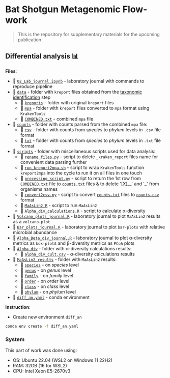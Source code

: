 # Bat Shotgun Metagenomic Flow-work

> This is the repository for supplementary materials for the upcoming publication

## Differential analysis 📊

**Files**:
- 📑 [`02_Lab_journal.ipynb`](https://github.com/PopovIILab/BatShotMetaFlow/blob/main/02_Diff_analysis/02_Lab_journal.ipynb) - laboratory journal with commands to reproduce pipeline
- 📁 [`data`](https://github.com/PopovIILab/BatShotMetaFlow/blob/main/02_Diff_analysis/data) - folder with `kreport` files obtained from the [taxonomic identification](https://github.com/PopovIILab/BatShotMetaFlow/tree/main/01_QC_n_tax_id) step
  - 📁 [`kreports`](https://github.com/PopovIILab/BatShotMetaFlow/tree/main/02_Diff_analysis/data/kreports) - folder with original `kreport` files
  - 📁 [`mpa`](https://github.com/PopovIILab/BatShotMetaFlow/tree/main/02_Diff_analysis/data/mpa) - folder with `kreport` files converted to `mpa` format using `KrakenTools`
  - 📑 [`COMBINED.txt`](https://github.com/PopovIILab/BatShotMetaFlow/tree/main/02_Diff_analysis/data/COMBINED.txt) - combined `mpa` file
- 📁 [`counts`](https://github.com/PopovIILab/BatShotMetaFlow/blob/main/02_Diff_analysis/counts) - folder with counts parsed from the combined `mpa` file:
  - 📁 [`csv`](https://github.com/PopovIILab/BatShotMetaFlow/tree/main/02_Diff_analysis/counts/csv) - folder with counts from _species_ to _phylum_ levels in `.csv` file format
  - 📁 [`txt`](https://github.com/PopovIILab/BatShotMetaFlow/tree/main/02_Diff_analysis/counts/txt) - folder with counts from _species_ to _phylum_ levels in `.txt` file format 
- 📁 [`scripts`](https://github.com/PopovIILab/BatShotMetaFlow/blob/main/02_Diff_analysis/scripts) - folder with miscellaneous scripts used for data analysis:
  - 📝 [`rename_files.py`](https://github.com/PopovIILab/BatShotMetaFlow/tree/main/02_Diff_analysis/scripts/rename_files.py) - script to delete `_kraken_report` files name for convenient data parsing further
  - 📝 [`run_kreport2mpa.sh`](https://github.com/PopovIILab/BatShotMetaFlow/tree/main/02_Diff_analysis/scripts/run_kreport2mpa.sh) - script to wrap `KrakenTools` function `kreport2mpa` into the cycle to run it on all files in one touch
  - 📝 [`processing_script.py`](https://github.com/PopovIILab/BatShotMetaFlow/tree/main/02_Diff_analysis/scripts/processing_script.py) - script to return the 1st row from [`COMBINED.txt`](https://github.com/PopovIILab/BatShotMetaFlow/tree/main/02_Diff_analysis/data/COMBINED.txt) file to [`counts.txt`](https://github.com/PopovIILab/BatShotMetaFlow/tree/main/02_Diff_analysis/counts/txt) files & to delete '[X]__' and '_' from organisms names
  - 📝 [`convert2csv.py`](https://github.com/PopovIILab/BatShotMetaFlow/tree/main/02_Diff_analysis/scripts/convert2csv.py) - script to convert [`counts.txt`](https://github.com/PopovIILab/BatShotMetaFlow/tree/main/02_Diff_analysis/counts/txt) files to [`counts.csv`](https://github.com/PopovIILab/BatShotMetaFlow/tree/main/02_Diff_analysis/counts/csv) format
  - 📝 [`MaAsLin2.R`](https://github.com/PopovIILab/BatShotMetaFlow/tree/main/02_Diff_analysis/scripts/MaAsLin2.R) - script to run `MaAsLin2`
  - 📝 [`Alpha_div_calculations.R`](https://github.com/PopovIILab/BatShotMetaFlow/tree/main/02_Diff_analysis/scripts/Alpha_div_calculations.R) - script to calculate α-diversity
- 📑 [`Volcano_plots_journal.R`](https://github.com/PopovIILab/BatShotMetaFlow/blob/main/02_Diff_analysis/Volcano_plots_journal.R) - laboratory journal to plot `MaAsLin2` results as a `volcano-plot`
- 📑 [`Bar_plots_journal.R`](https://github.com/PopovIILab/BatShotMetaFlow/blob/main/02_Diff_analysis/Bar_plots_journal.R) - laboratory journal to plot `bar-plots` with relative microbial abundance
- 📑 [`Alpha_Beta_div_journal.R`](https://github.com/PopovIILab/BatShotMetaFlow/blob/main/02_Diff_analysis/Alpha_Beta_div_journal.R) - laboratory journal to plot α-diversity metrics as `box-plot`s and β-diversity metrics as `PCoA` plots
- 📁 [`Alpha_div`](https://github.com/PopovIILab/BatShotMetaFlow/blob/main/02_Diff_analysis/Alpha_div) - folder with α-diversity calculations results:
  - 📑 [`alpha_div_cult.csv`](https://github.com/PopovIILab/BatShotMetaFlow/blob/main/02_Diff_analysis/Alpha_div/alpha_div_cult.csv) - α-diversity calculations results
- 📁 [`MaAsLin2_results`](https://github.com/PopovIILab/BatShotMetaFlow/tree/main/02_Diff_analysis/MaAsLin2_results) - folder with `MaAsLin2` results:
  - 📁 [`species`](https://github.com/PopovIILab/BatShotMetaFlow/tree/main/02_Diff_analysis/MaAsLin2_results/species) - on _species_ level
  - 📁 [`genus`](https://github.com/PopovIILab/BatShotMetaFlow/tree/main/02_Diff_analysis/MaAsLin2_results/genus) - on _genus_ level
  - 📁 [`family`](https://github.com/PopovIILab/BatShotMetaFlow/tree/main/02_Diff_analysis/MaAsLin2_results/family) - on _family_ level
  - 📁 [`order`](https://github.com/PopovIILab/BatShotMetaFlow/tree/main/02_Diff_analysis/MaAsLin2_results/order) - on _order_ level
  - 📁 [`class`](https://github.com/PopovIILab/BatShotMetaFlow/tree/main/02_Diff_analysis/MaAsLin2_results/class) - on _class_ level
  - 📁 [`phylum`](https://github.com/PopovIILab/BatShotMetaFlow/tree/main/02_Diff_analysis/MaAsLin2_results/phylum) - on _phylum_ level
- 📑 [`diff_an.yaml`](https://github.com/PopovIILab/BatShotMetaFlow/blob/main/02_Diff_analysis/diff_an.yaml) - conda environment

**Instruction**:
- Create new environment `diff_an`
```bash
conda env create -f diff_an.yaml
```

### System

This part of work was done using:
- OS: Ubuntu 22.04 (WSL2 on Windows 11 22H2)
- RAM: 32GB (16 for WSL2)
- CPU: Intel Xeon E5-2670v3
